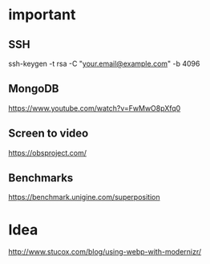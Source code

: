 # important

## SSH

ssh-keygen -t rsa -C "your.email@example.com" -b 4096

## MongoDB

https://www.youtube.com/watch?v=FwMwO8pXfq0

## Screen to video

https://obsproject.com/

## Benchmarks

https://benchmark.unigine.com/superposition

# Idea

http://www.stucox.com/blog/using-webp-with-modernizr/
